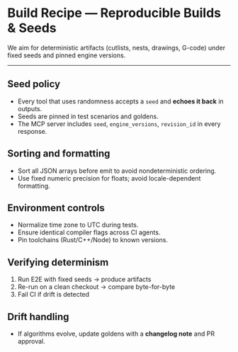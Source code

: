 # Build Recipe — Reproducible Builds & Seeds

We aim for deterministic artifacts (cutlists, nests, drawings, G-code) under fixed seeds and pinned engine versions.

---

## Seed policy
- Every tool that uses randomness accepts a `seed` and **echoes it back** in outputs.
- Seeds are pinned in test scenarios and goldens.
- The MCP server includes `seed`, `engine_versions`, `revision_id` in every response.

## Sorting and formatting
- Sort all JSON arrays before emit to avoid nondeterministic ordering.
- Use fixed numeric precision for floats; avoid locale-dependent formatting.

## Environment controls
- Normalize time zone to UTC during tests.
- Ensure identical compiler flags across CI agents.
- Pin toolchains (Rust/C++/Node) to known versions.

## Verifying determinism
1) Run E2E with fixed seeds → produce artifacts
2) Re-run on a clean checkout → compare byte-for-byte
3) Fail CI if drift is detected

## Drift handling
- If algorithms evolve, update goldens with a **changelog note** and PR approval.
